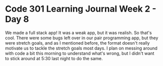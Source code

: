 # Code 301 Learning Journal Week 2 - Day 8
We made a full stack app!  It was a weak app, but it was realish.  So that's cool.  There were some bugs left over in our pair programming app, but they were stretch goals, and as I mentioned before, the format doesn't really motivate us to tackle the stretch goals most days. I plan on messing around with code a bit this morning to understand what's wrong, but I didn't want to stick around at 5:30 last night to do the same.
